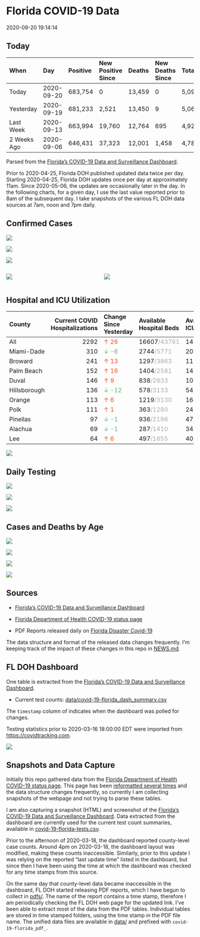 Florida COVID-19 Data
================
2020-09-20 19:14:14

## Today

| When        | Day        | Positive | New Positive Since | Deaths | New Deaths Since | Total     |
| :---------- | :--------- | :------- | :----------------- | :----- | :--------------- | :-------- |
| Today       | 2020-09-20 | 683,754  | 0                  | 13,459 | 0                | 5,095,089 |
| Yesterday   | 2020-09-19 | 681,233  | 2,521              | 13,450 | 9                | 5,068,554 |
| Last Week   | 2020-09-13 | 663,994  | 19,760             | 12,764 | 695              | 4,923,930 |
| 2 Weeks Ago | 2020-09-06 | 646,431  | 37,323             | 12,001 | 1,458            | 4,784,770 |

Parsed from the [Florida’s COVID-19 Data and Surveillance
Dashboard](https://fdoh.maps.arcgis.com/apps/opsdashboard/index.html#/8d0de33f260d444c852a615dc7837c86).

Prior to 2020-04-25, Florida DOH published updated data twice per day.
Starting 2020-04-25, Florida DOH updates once per day at approximately
11am. Since 2020-05-06, the updates are occasionally later in the day.
In the following charts, for a given day, I use the last value reported
prior to 8am of the subsequent day. I take snapshots of the various FL
DOH data sources at 7am, noon and 7pm daily.

## Confirmed Cases

![](plots/covid-19-florida-daily-test-changes.png)

![](plots/covid-19-florida-deaths-by-day.png)

![](plots/covid-19-florida-county-top-6.png)

<div class="columns">

<div class="column is-full-mobile">

![](plots/covid-19-florida-testing.png)

</div>

<div class="column is-full-mobile">

![](plots/covid-19-florida-total-positive.png)

</div>

</div>

## Hospital and ICU Utilization

| County       | Current COVID Hospitalizations | Change Since Yesterday                    | Available Hospital Beds                      | Available ICU Beds                         |
| :----------- | -----------------------------: | :---------------------------------------- | :------------------------------------------- | :----------------------------------------- |
| All          |                           2292 | <span style="color: #EC4E20">↑ 26</span>  | 16607<span style="color: #aaa">/43761</span> | 1457<span style="color: #aaa">/4542</span> |
| Miami-Dade   |                            310 | <span style="color: #6BAA75">↓ -6</span>  | 2744<span style="color: #aaa">/5771</span>   | 205<span style="color: #aaa">/720</span>   |
| Broward      |                            241 | <span style="color: #EC4E20">↑ 13</span>  | 1297<span style="color: #aaa">/3863</span>   | 111<span style="color: #aaa">/351</span>   |
| Palm Beach   |                            152 | <span style="color: #EC4E20">↑ 16</span>  | 1404<span style="color: #aaa">/2581</span>   | 149<span style="color: #aaa">/257</span>   |
| Duval        |                            146 | <span style="color: #EC4E20">↑ 9</span>   | 838<span style="color: #aaa">/2633</span>    | 100<span style="color: #aaa">/322</span>   |
| Hillsborough |                            136 | <span style="color: #6BAA75">↓ -12</span> | 578<span style="color: #aaa">/3133</span>    | 54<span style="color: #aaa">/324</span>    |
| Orange       |                            113 | <span style="color: #EC4E20">↑ 6</span>   | 1219<span style="color: #aaa">/3130</span>   | 167<span style="color: #aaa">/237</span>   |
| Polk         |                            111 | <span style="color: #EC4E20">↑ 1</span>   | 363<span style="color: #aaa">/1280</span>    | 24<span style="color: #aaa">/127</span>    |
| Pinellas     |                             97 | <span style="color: #6BAA75">↓ -1</span>  | 936<span style="color: #aaa">/2196</span>    | 47<span style="color: #aaa">/235</span>    |
| Alachua      |                             69 | <span style="color: #6BAA75">↓ -1</span>  | 287<span style="color: #aaa">/1410</span>    | 34<span style="color: #aaa">/274</span>    |
| Lee          |                             64 | <span style="color: #EC4E20">↑ 6</span>   | 497<span style="color: #aaa">/1655</span>    | 40<span style="color: #aaa">/99</span>     |

![](plots/covid-19-florida-icu-usage.png)

## Daily Testing

![](plots/covid-19-florida-tests-per-case.png)

<!-- ![](plots/covid-19-florida-change-new-cases.png) -->

![](plots/covid-19-florida-tests-percent-positive.png)

![](plots/covid-19-florida-test-and-case-growth.png)

## Cases and Deaths by Age

![](plots/covid-19-florida-weekly-events-by-age.png)

![](plots/covid-19-florida-age.png)

![](plots/covid-19-florida-age-deaths.png)

![](plots/covid-19-florida-age-sex.png)

## Sources

  - [Florida’s COVID-19 Data and Surveillance
    Dashboard](https://fdoh.maps.arcgis.com/apps/opsdashboard/index.html#/8d0de33f260d444c852a615dc7837c86)

  - [Florida Department of Health COVID-19 status
    page](http://www.floridahealth.gov/diseases-and-conditions/COVID-19/)

  - PDF Reports released daily on [Florida Disaster
    Covid-19](http://www.floridahealth.gov/diseases-and-conditions/COVID-19/)

The data structure and format of the released data changes frequently.
I’m keeping track of the impact of these changes in this repo in
[NEWS.md](NEWS.md).

## FL DOH Dashboard

One table is extracted from the [Florida’s COVID-19 Data and
Surveillance
Dashboard](https://fdoh.maps.arcgis.com/apps/opsdashboard/index.html#/8d0de33f260d444c852a615dc7837c86).

  - Current test counts:
    [data/covid-19-florida\_dash\_summary.csv](data/covid-19-florida_dash_summary.csv)

The `timestamp` column of indicates when the dashboard was polled for
changes.

Testing statistics prior to 2020-03-16 18:00:00 EDT were imported from
<https://covidtracking.com>.

![](screenshots/fodh_maps_arcgis_com__apps__opsdashboard.png)

## Snapshots and Data Capture

Initially this repo gathered data from the [Florida Department of Health
COVID-19 status
page](http://www.floridahealth.gov/diseases-and-conditions/COVID-19/).
This page has been [reformatted several
times](screenshots/floridahealth_gov__diseases-and-conditions__COVID-19.png)
and the data structure changes frequently, so currently I am collecting
snapshots of the webpage and not trying to parse these tables.

I am also capturing a snapshot (HTML) and screenshot of the [Florida’s
COVID-19 Data and Surveillance
Dashboard](https://fdoh.maps.arcgis.com/apps/opsdashboard/index.html#/8d0de33f260d444c852a615dc7837c86).
Data extracted from the dashboard are currently used for the current
test count summaries, available in
[covid-19-florida-tests.csv](covid-19-florida-tests.csv).

Prior to the afternoon of 2020-03-18, the dashboard reported
county-level case counts. Around 4pm on 2020-03-18, the dashboard layout
was modified, making these counts inaccessible. Similarly, prior to this
update I was relying on the reported “last update time” listed in the
dashboard, but since then I have been using the time at which the
dashboard was checked for any time stamps from this source.

On the same day that county-level data became inaccessible in the
dashboard, FL DOH started releasing PDF reports, which I have begun to
collect in [pdfs/](pdfs/). The name of the report contains a time stamp,
therefore I am periodically checking the FL DOH web page for the updated
link. I’ve been able to extract most of the data from the PDF tables.
Individual tables are stored in time stamped folders, using the time
stamp in the PDF file name. The unified data files are available in
[data/](data/) and prefixed with `covid-19-florida_pdf_`.
